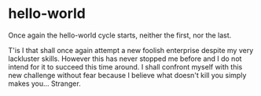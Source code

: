 # hello-world
Once again the hello-world cycle starts, neither the first, nor the last.

T'is I that shall once again attempt a new foolish enterprise despite my very lackluster skills. However this has never stopped me before and I do not intend for it to succeed this time around. I shall confront myself with this new challenge without fear because I believe what doesn't kill you simply makes you...
Stranger.
